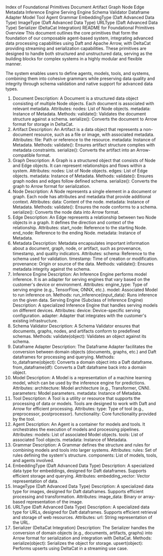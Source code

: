 Index of Foundational Primitives
Document
Artifact
Graph
Node
Edge
Metadata
Inference Engine
Serving Engine
Schema Validator
Dataframe Adapter
Model
Tool
Agent
Grammar
EmbeddingType (Daft Advanced Data Type)
ImageType (Daft Advanced Data Type)
URLType (Daft Advanced Data Type)
Serializer (DeltaCat Integration)
README for Foundational Primitives
Overview
This document outlines the core primitives that form the foundation of our composable agent-based system, integrating advanced data processing capabilities using Daft and Apache Arrow, with DeltaCat providing streaming and serialization capabilities. These primitives are designed to handle both structured and unstructured data, serving as the building blocks for complex systems in a highly modular and flexible manner.

The system enables users to define agents, models, tools, and systems, combining them into cohesive grammars while preserving data quality and integrity through schema validation and native support for advanced data types.

1. Document
Description: A Document is a structured data object consisting of multiple Node objects. Each document is associated with relevant metadata.
Attributes:
nodes: List of Node objects.
metadata: Instance of Metadata.
Methods:
validate(): Validates the document structure against a schema.
serialize(): Converts the document to Arrow format for storage in DeltaCat.
2. Artifact
Description: An Artifact is a data object that represents a non-document resource, such as a file or image, with associated metadata.
Attributes:
file: Path or reference to the resource.
metadata: Instance of Metadata.
Methods:
validate(): Ensures artifact structure complies with metadata constraints.
serialize(): Converts the artifact into an Arrow-compatible format.
3. Graph
Description: A Graph is a structured object that consists of Node and Edge objects. It can represent relationships and flows within a system.
Attributes:
nodes: List of Node objects.
edges: List of Edge objects.
metadata: Instance of Metadata.
Methods:
validate(): Ensures graph nodes and edges follow defined schema.
serialize(): Converts the graph to Arrow format for serialization.
4. Node
Description: A Node represents a single element in a document or graph. Each node has attributes and metadata that provide additional context.
Attributes:
data: Content of the node.
metadata: Instance of Metadata.
Methods:
validate(): Ensures the node conforms to a schema.
serialize(): Converts the node data into Arrow format.
5. Edge
Description: An Edge represents a relationship between two Node objects in a graph. It defines the direction and context of the relationship.
Attributes:
start_node: Reference to the starting Node.
end_node: Reference to the ending Node.
metadata: Instance of Metadata.
6. Metadata
Description: Metadata encapsulates important information about a document, graph, node, or artifact, such as provenance, timestamp, and quality indicators.
Attributes:
schema: Reference to the schema used for validation.
timestamp: Time of creation or modification.
provenance: Origin or source of the data.
Methods:
validate(): Ensures metadata integrity against the schema.
7. Inference Engine
Description: An Inference Engine performs model inference. It is an adapter for serving engines that vary based on the customer's device or environment.
Attributes:
engine_type: Type of serving engine (e.g., TensorFlow, ONNX, etc.).
model: Associated Model to run inference on.
Methods:
run_inference(input_data): Runs inference on the given data.
Serving Engine (Subclass of Inference Engine)
Description: A specialized Inference Engine that handles serving models on different devices.
Attributes:
device: Device-specific serving configuration.
adapter: Adapter that integrates with the customer's existing infrastructure.
8. Schema Validator
Description: A Schema Validator ensures that documents, graphs, nodes, and artifacts conform to predefined schemas.
Methods:
validate(object): Validates an object against its schema.
9. Dataframe Adapter
Description: The Dataframe Adapter facilitates the conversion between domain objects (documents, graphs, etc.) and Daft dataframes for processing and querying.
Methods:
to_dataframe(object): Converts a domain object into a Daft dataframe.
from_dataframe(df): Converts a Daft dataframe back into a domain object.
10. Model
Description: A Model is a representation of a machine learning model, which can be used by the inference engine for predictions.
Attributes:
architecture: Model architecture (e.g., Transformer, CNN).
parameters: Model parameters.
metadata: Instance of Metadata.
11. Tool
Description: A Tool is a utility or resource that supports the processing of data or models. Tools are designed to work with Daft and Arrow for efficient processing.
Attributes:
type: Type of tool (e.g., preprocessor, postprocessor).
functionality: Core functionality provided by the tool.
12. Agent
Description: An Agent is a container for models and tools. It orchestrates the execution of models and processing pipelines.
Attributes:
models: List of associated Model objects.
tools: List of associated Tool objects.
metadata: Instance of Metadata.
13. Grammar
Description: A Grammar defines the structure and rules for combining models and tools into larger systems.
Attributes:
rules: Set of rules defining the system's structure.
components: List of models, tools, and agents involved.
14. EmbeddingType (Daft Advanced Data Type)
Description: A specialized data type for embeddings, designed for Daft dataframes. Supports efficient storage and querying.
Attributes:
embedding_vector: Vector representation of data.
15. ImageType (Daft Advanced Data Type)
Description: A specialized data type for images, designed for Daft dataframes. Supports efficient processing and transformation.
Attributes:
image_data: Binary or array-based representation of the image.
16. URLType (Daft Advanced Data Type)
Description: A specialized data type for URLs, designed for Daft dataframes. Supports efficient retrieval and storage of web resources.
Attributes:
url: String representation of the URL.
17. Serializer (DeltaCat Integration)
Description: The Serializer handles the conversion of domain objects (e.g., documents, artifacts, graphs) into Arrow format for serialization and integration with DeltaCat.
Methods:
serialize(object): Serializes the object for storage.
upsert(object): Performs upserts using DeltaCat in a streaming use case.